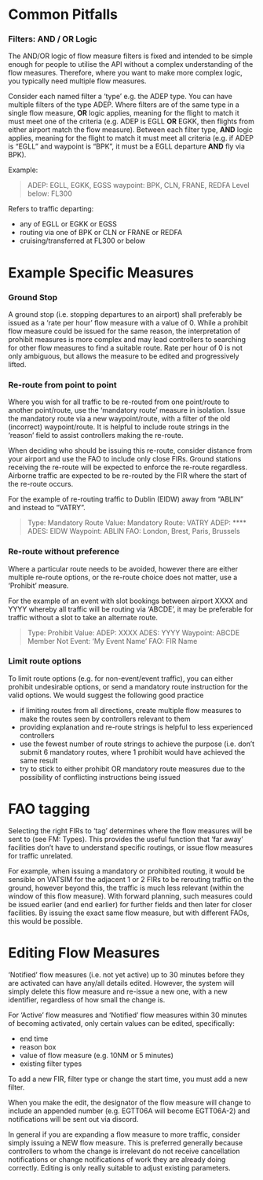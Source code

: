 # Common Pitfalls

### Filters: AND / OR Logic

The AND/OR logic of flow measure filters is fixed and intended to be simple enough for people to utilise the API without a complex understanding of the flow measures. Therefore, where you want to make more complex logic, you typically need multiple flow measures.

Consider each named filter a ‘type’ e.g. the ADEP type. You can have multiple filters of the type ADEP. Where filters are of the same type in a single flow measure, **OR** logic applies, meaning for the flight to match it must meet one of the criteria (e.g. ADEP is EGLL **OR** EGKK, then flights from either airport match the flow measure). Between each filter type, **AND** logic applies, meaning for the flight to match it must meet all criteria (e.g. if ADEP is “EGLL” and waypoint is “BPK”, it must be a EGLL departure **AND** fly via BPK).

Example:
> ADEP: EGLL, EGKK, EGSS
> waypoint: BPK, CLN, FRANE, REDFA
> Level below: FL300

Refers to traffic departing:
- any of EGLL or EGKK or EGSS
- routing via one of BPK or CLN or FRANE or REDFA
- cruising/transferred at FL300 or below

# Example Specific Measures

### Ground Stop

A ground stop (i.e. stopping departures to an airport) shall preferably be issued as a ‘rate per hour’ flow measure with a value of 0. While a prohibit flow measure could be issued for the same reason, the interpretation of prohibit measures is more complex and may lead controllers to searching for other flow measures to find a suitable route. Rate per hour of 0 is not only ambiguous, but allows the measure to be edited and progressively lifted.

### Re-route from point to point

Where you wish for all traffic to be re-routed from one point/route to another point/route, use the ‘mandatory route’ measure in isolation. Issue the mandatory route via a new waypoint/route, with a filter of the old (incorrect) waypoint/route. It is helpful to include route strings in the ‘reason’ field to assist controllers making the re-route.

When deciding who should be issuing this re-route, consider distance from your airport and use the FAO to include only close FIRs. Ground stations receiving the re-route will be expected to enforce the re-route regardless. Airborne traffic are expected to be re-routed by the FIR where the start of the re-route occurs.

For the example of re-routing traffic to Dublin (EIDW) away from “ABLIN” and instead to “VATRY”.

> Type: Mandatory Route
> Value: 
> Mandatory Route: VATRY
> ADEP: \*\*\*\*
> ADES: EIDW
> Waypoint: ABLIN
> FAO: London, Brest, Paris, Brussels

### Re-route without preference

Where a particular route needs to be avoided, however there are either multiple re-route options, or the re-route choice does not matter, use a ‘Prohibit’ measure. 

For the example of an event with slot bookings between airport XXXX and YYYY whereby all traffic will be routing via ‘ABCDE’, it may be preferable for traffic without a slot to take an alternate route.

> Type: Prohibit
> Value: 
> ADEP: XXXX
> ADES: YYYY
> Waypoint: ABCDE
> Member Not Event: ‘My Event Name’
> FAO: FIR Name

### Limit route options

To limit route options (e.g. for non-event/event traffic), you can either prohibit undesirable options, or send a mandatory route instruction for the valid options. We would suggest the following good practice

- if limiting routes from all directions, create multiple flow measures to make the routes seen by controllers relevant to them
- providing explanation and re-route strings is helpful to less experienced controllers
- use the fewest number of route strings to achieve the purpose (i.e. don’t submit 6 mandatory routes, where 1 prohibit would have achieved the same result
- try to stick to either prohibit OR mandatory route measures due to the possibility of conflicting instructions being issued

# FAO tagging

Selecting the right FIRs to ‘tag’ determines where the flow measures will be sent to (see FM: Types). This provides the useful function that ‘far away’ facilities don’t have to understand specific routings, or issue flow measures for traffic unrelated.

For example, when issuing a mandatory or prohibited routing, it would be sensible on VATSIM for the adjacent 1 or 2 FIRs to be rerouting traffic on the ground, however beyond this, the traffic is much less relevant (within the window of this flow measure). With forward planning, such measures could be issued earlier (and end earlier) for further fields and then later for closer facilities. By issuing the exact same flow measure, but with different FAOs, this would be possible.


# Editing Flow Measures

‘Notified’ flow measures (i.e. not yet active) up to 30 minutes before they are activated can have any/all details edited. However, the system will simply delete this flow measure and re-issue a new one, with a new identifier, regardless of how small the change is.

For ‘Active’ flow measures and ‘Notified’ flow measures within 30 minutes of becoming activated, only certain values can be edited, specifically:

- end time
- reason box
- value of flow measure (e.g. 10NM or 5 minutes)
- existing filter types

To add a new FIR, filter type or change the start time, you must add a new filter. 

When you make the edit, the designator of the flow measure will change to include an appended number (e.g. EGTT06A will become EGTT06A-2) and notifications will be sent out via discord.

In general if you are expanding a flow measure to more traffic, consider simply issuing a NEW flow measure. This is preferred generally because controllers to whom the change is irrelevant do not receive cancellation notifications or change notifications of work they are already doing correctly. Editing is only really suitable to adjust existing parameters.


